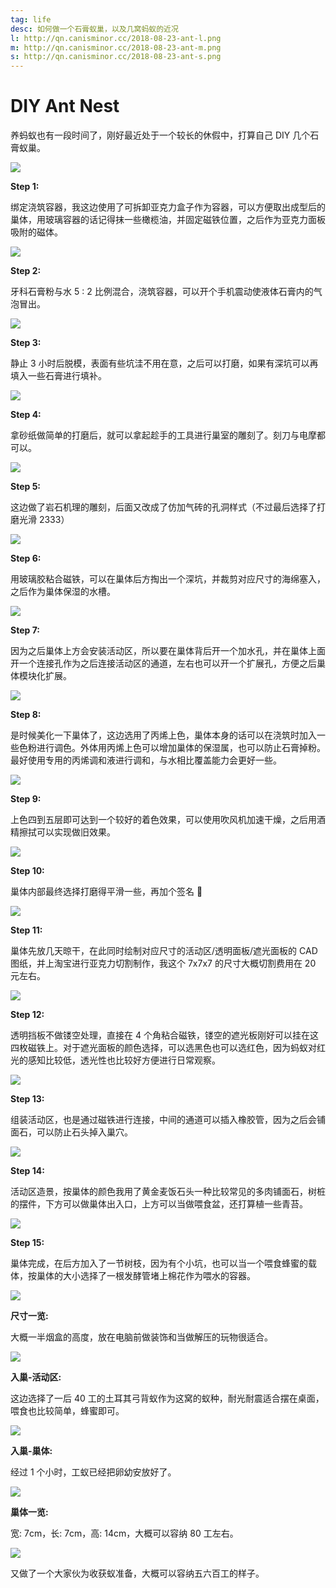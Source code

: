 ```yaml
---
tag: life
desc: 如何做一个石膏蚁巢，以及几窝蚂蚁的近况
l: http://qn.canisminor.cc/2018-08-23-ant-l.png
m: http://qn.canisminor.cc/2018-08-23-ant-m.png
s: http://qn.canisminor.cc/2018-08-23-ant-s.png
---
```


# DIY Ant Nest

养蚂蚁也有一段时间了，刚好最近处于一个较长的休假中，打算自己 DIY 几个石膏蚁巢。

![](http://qn.canisminor.cc/2018-08-23-1.png)

**Step 1:**

绑定浇筑容器，我这边使用了可拆卸亚克力盒子作为容器，可以方便取出成型后的巢体，用玻璃容器的话记得抹一些橄榄油，并固定磁铁位置，之后作为亚克力面板吸附的磁体。

![](http://qn.canisminor.cc/2018-08-23-2.png)

**Step 2:**

牙科石膏粉与水 5 : 2 比例混合，浇筑容器，可以开个手机震动使液体石膏内的气泡冒出。

![](http://qn.canisminor.cc/2018-08-23-2-1.png)

**Step 3:**

静止 3 小时后脱模，表面有些坑洼不用在意，之后可以打磨，如果有深坑可以再填入一些石膏进行填补。

![](http://qn.canisminor.cc/2018-08-23-2-2.png)

**Step 4:**

拿砂纸做简单的打磨后，就可以拿起趁手的工具进行巢室的雕刻了。刻刀与电摩都可以。

![](http://qn.canisminor.cc/2018-08-23-3.png)

**Step 5:**

这边做了岩石机理的雕刻，后面又改成了仿加气砖的孔洞样式（不过最后选择了打磨光滑 2333）

![](http://qn.canisminor.cc/2018-08-23-4.png)

**Step 6:**

用玻璃胶粘合磁铁，可以在巢体后方掏出一个深坑，并裁剪对应尺寸的海绵塞入，之后作为巢体保湿的水槽。

![](http://qn.canisminor.cc/2018-08-23-5.png)

**Step 7:**

因为之后巢体上方会安装活动区，所以要在巢体背后开一个加水孔，并在巢体上面开一个连接孔作为之后连接活动区的通道，左右也可以开一个扩展孔，方便之后巢体模块化扩展。

![](http://qn.canisminor.cc/2018-08-23-6.png)

**Step 8:**

是时候美化一下巢体了，这边选用了丙烯上色，巢体本身的话可以在浇筑时加入一些色粉进行调色。外体用丙烯上色可以增加巢体的保湿属，也可以防止石膏掉粉。最好使用专用的丙烯调和液进行调和，与水相比覆盖能力会更好一些。

![](http://qn.canisminor.cc/2018-08-23-7.png)

**Step 9:**

上色四到五层即可达到一个较好的着色效果，可以使用吹风机加速干燥，之后用酒精擦拭可以实现做旧效果。

![](http://qn.canisminor.cc/2018-08-23-8.png)

**Step 10:**

巢体内部最终选择打磨得平滑一些，再加个签名 🤣

![](http://qn.canisminor.cc/2018-08-23-9.png)

**Step 11:**

巢体先放几天晾干，在此同时绘制对应尺寸的活动区/透明面板/遮光面板的 CAD 图纸，并上淘宝进行亚克力切割制作，我这个 7x7x7 的尺寸大概切割费用在 20 元左右。

![](http://qn.canisminor.cc/2018-08-23-10.png)

**Step 12:**

透明挡板不做镂空处理，直接在 4 个角粘合磁铁，镂空的遮光板刚好可以挂在这四枚磁铁上。对于遮光面板的颜色选择，可以选黑色也可以选红色，因为蚂蚁对红光的感知比较低，透光性也比较好方便进行日常观察。

![](http://qn.canisminor.cc/2018-08-23-11.png)

**Step 13:**

组装活动区，也是通过磁铁进行连接，中间的通道可以插入橡胶管，因为之后会铺面石，可以防止石头掉入巢穴。

![](http://qn.canisminor.cc/2018-08-23-12.png)

**Step 14:**

活动区造景，按巢体的颜色我用了黄金麦饭石头一种比较常见的多肉铺面石，树桩的摆件，下方可以做巢体出入口，上方可以当做喂食盆，还打算植一些青苔。

![](http://qn.canisminor.cc/2018-08-23-13.png)

**Step 15:**

巢体完成，在后方加入了一节树枝，因为有个小坑，也可以当一个喂食蜂蜜的载体，按巢体的大小选择了一根发酵管堵上棉花作为喂水的容器。

![](http://qn.canisminor.cc/2018-08-23-14.png)

**尺寸一览:**

大概一半烟盒的高度，放在电脑前做装饰和当做解压的玩物很适合。

![](http://qn.canisminor.cc/2018-08-23-15.png)

**入巢-活动区:**

这边选择了一后 40 工的土耳其弓背蚁作为这窝的蚁种，耐光耐震适合摆在桌面，喂食也比较简单，蜂蜜即可。

![](http://qn.canisminor.cc/2018-08-23-16.png)

**入巢-巢体:**

经过 1 个小时，工蚁已经把卵幼安放好了。

![](http://qn.canisminor.cc/2018-08-23-17.png)

**巢体一览:**

宽: 7cm，长: 7cm，高: 14cm，大概可以容纳 80 工左右。

![](http://qn.canisminor.cc/2018-08-23-18.png)

又做了一个大家伙为收获蚁准备，大概可以容纳五六百工的样子。
